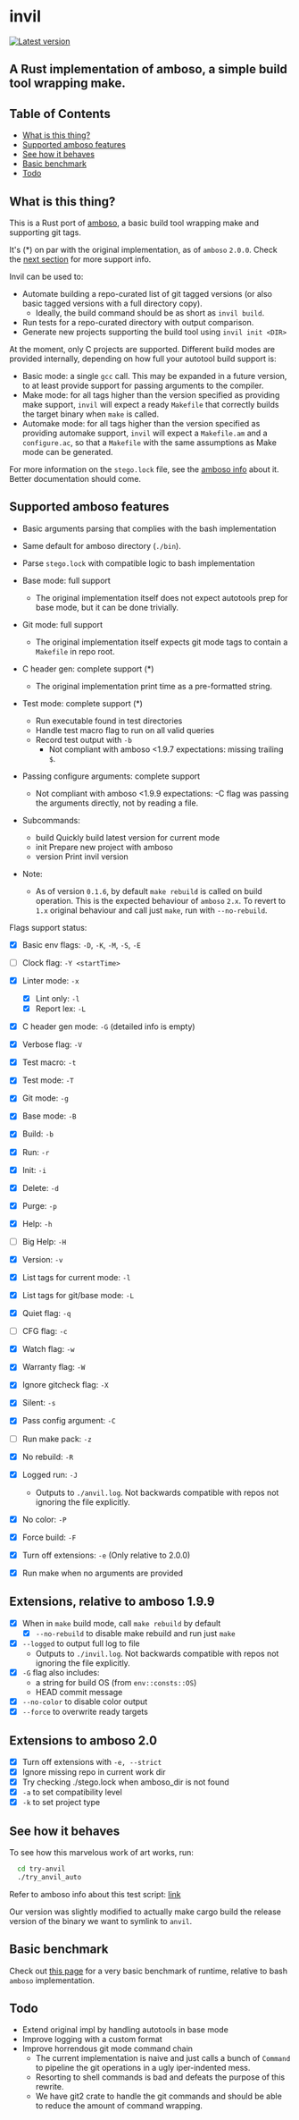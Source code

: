 # invil
[![Latest version](https://img.shields.io/crates/v/invil.svg)](https://crates.io/crates/invil)

## A Rust implementation of amboso, a simple build tool wrapping make.

## Table of Contents

+ [What is this thing?](#witt)
+ [Supported amboso features](#supported_amboso)
+ [See how it behaves](#try_anvil)
+ [Basic benchmark](#base_bench)
+ [Todo](#todo)

## What is this thing? <a name = "witt"></a>

  This is a Rust port of [amboso](https://github.com/jgabaut/amboso), a basic build tool wrapping make and supporting git tags.

  It's (\*) on par with the original implementation, as of `amboso` `2.0.0`.
  Check the [next section](#supported_amboso) for more support info.

  Invil can be used to:
  - Automate building a repo-curated list of git tagged versions (or also basic tagged versions with a full directory copy).
    - Ideally, the build command should be as short as `invil build`.
  - Run tests for a repo-curated directory with output comparison.
  - Generate new projects supporting the build tool using `invil init <DIR>`

  At the moment, only C projects are supported.
  Different build modes are provided internally, depending on how full your autotool build support is:
  - Basic mode: a single `gcc` call. This may be expanded in a future version, to at least provide support for passing arguments to the compiler.
  - Make mode: for all tags higher than the version specified as providing make support, `invil` will expect a ready `Makefile` that correctly builds the target binary when `make` is called.
  - Automake mode: for all tags higher than the version specified as providing automake support, `invil` will expect a `Makefile.am` and a `configure.ac`, so that a `Makefile` with the same assumptions as Make mode can be generated.

  For more information on the `stego.lock` file, see the [amboso info](https://github.com/jgabaut/amboso#stego) about it. Better documentation should come.


## Supported amboso features <a name = "supported_amboso"></a>

  - Basic arguments parsing that complies with the bash implementation
  - Same default for amboso directory (`./bin`).
  - Parse `stego.lock` with compatible logic to bash implementation
  - Base mode: full support
    - The original implementation itself does not expect autotools prep for base mode, but it can be done trivially.
  - Git mode: full support
    - The original implementation itself expects git mode tags to contain a `Makefile` in repo root.
  - C header gen: complete support (\*)
    - The original implementation print time as a pre-formatted string.
  - Test mode: complete support (\*)
    - Run executable found in test directories
    - Handle test macro flag to run on all valid queries
    - Record test output with `-b`
      - Not compliant with amboso <1.9.7 expectations: missing trailing `$`.
  - Passing configure arguments: complete support
    - Not compliant with amboso <1.9.9 expectations: -C flag was passing the arguments directly, not by reading a file.
  - Subcommands:
    - build    Quickly build latest version for current mode
    - init     Prepare new project with amboso
    - version  Print invil version

  - Note:
    - As of version `0.1.6`, by default `make rebuild` is called on build operation. This is the expected behaviour of `amboso` `2.x`. To revert to `1.x` original behaviour and call just `make`, run with `--no-rebuild`.

  Flags support status:

  - [x] Basic env flags:  `-D`, `-K`, `-M`, `-S`, `-E`
  - [ ] Clock flag: `-Y <startTime>`
  - [x] Linter mode: `-x`
    - [x] Lint only: `-l`
    - [x] Report lex: `-L`
  - [x] C header gen mode: `-G` (detailed info is empty)
  - [x] Verbose flag: `-V`
  - [x] Test macro: `-t`
  - [x] Test mode: `-T`
  - [x] Git mode: `-g`
  - [x] Base mode: `-B`
  - [x] Build: `-b`
  - [x] Run: `-r`
  - [x] Init: `-i`
  - [x] Delete: `-d`
  - [x] Purge: `-p`
  - [x] Help: `-h`
  - [ ] Big Help: `-H`
  - [x] Version: `-v`
  - [x] List tags for current mode: `-l`
  - [x] List tags for git/base mode: `-L`
  - [x] Quiet flag: `-q`
  - [ ] CFG flag: `-c`
  - [x] Watch flag: `-w`
  - [x] Warranty flag: `-W`
  - [x] Ignore gitcheck flag: `-X`
  - [x] Silent: `-s`
  - [x] Pass config argument: `-C`
  - [ ] Run make pack: `-z`
  - [x] No rebuild: `-R`
  - [x] Logged run: `-J`
    - Outputs to `./anvil.log`. Not backwards compatible with repos not ignoring the file explicitly.
  - [x] No color: `-P`
  - [x] Force build: `-F`
  - [x] Turn off extensions: `-e` (Only relative to 2.0.0)
  - [x] Run make when no arguments are provided


## Extensions, relative to amboso 1.9.9

  - [x] When in `make` build mode, call `make rebuild` by default
    - [x] `--no-rebuild` to disable make rebuild and run just `make`
  - [x] `--logged` to output full log to file
    - Outputs to `./invil.log`. Not backwards compatible with repos not ignoring the file explicitly.
  - [x] `-G` flag also includes:
    - a string for build OS (from `env::consts::OS`)
    - HEAD commit message
  - [x] `--no-color` to disable color output
  - [x] `--force` to overwrite ready targets

## Extensions to amboso 2.0

  - [x] Turn off extensions with `-e, --strict`
  - [x] Ignore missing repo in current work dir
  - [x] Try checking ./stego.lock when amboso_dir is not found
  - [x] `-a` to set compatibility level
  - [x] `-k` to set project type

## See how it behaves <a name = "try_anvil"></a>

To see how this marvelous work of art works, run:

```sh
  cd try-anvil
  ./try_anvil_auto
```
Refer to amboso info about this test script: [link](https://github.com/jgabaut/amboso#tryanvil)

Our version was slightly modified to actually make cargo build the release version of the binary we want to symlink to `anvil`.

## Basic benchmark <a name = "base_bench"></a>

Check out [this page](https://github.com/jgabaut/invil/blob/master/bench/gitmode-0.2.3-bench.md) for a very basic benchmark of runtime, relative to bash `amboso` implementation.

## Todo <a name = "todo"></a>

  - Extend original impl by handling autotools in base mode
  - Improve logging with a custom format
  - Improve horrendous git mode command chain
    - The current implementation is naive and just calls a bunch of `Command` to pipeline the git operations in a ugly iper-indented mess.
    - Resorting to shell commands is bad and defeats the purpose of this rewrite.
    - We have git2 crate to handle the git commands and should be able to reduce the amount of command wrapping.
